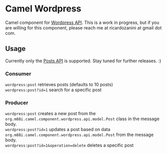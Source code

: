 # Camel Wordpress

Camel component for [Wordpress API](https://developer.wordpress.org/rest-api/reference/). This is a work in progress, but if you are willing for this component, please reach me at ricardozanini at gmail dot com.

## Usage

Currently only the [Posts API](https://developer.wordpress.org/rest-api/reference/posts/#schema) is supported. Stay tuned for further releases. :)


### Consumer

`wordpress:post` retrieves posts (defaults to 10 posts)  
`wordpress:post?id=1` search for a specific post

### Producer

`wordpress:post` creates a new post from the `org.m88i.camel.component.wordpress.api.model.Post` class in the message body.  
`wordpress:post?id=1` updates a post based on data `org.m88i.camel.component.wordpress.api.model.Post` from the message body.  
`wordpress:post?id=1&operation=delete` deletes a specific post  
